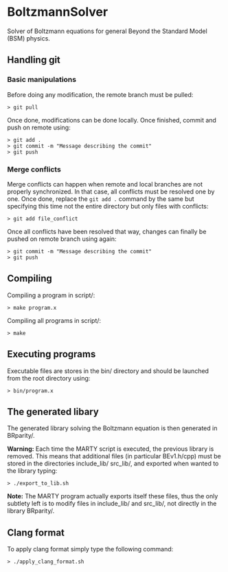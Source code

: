 # BoltzmannSolver

Solver of Boltzmann equations for general Beyond the Standard Model (BSM) physics.

## Handling git

### Basic manipulations
Before doing any modification, the remote branch must be pulled:

    > git pull
Once done, modifications can be done locally. Once finished, commit and push on remote using:

    > git add .
    > git commit -m "Message describing the commit"
    > git push

### Merge conflicts
Merge conflicts can happen when remote and local branches are not properly synchronized. In that case, all conflicts must be resolved one by one. Once done, replace the `git add .` command by the same but specifying this time not the entire directory but only files with conflicts:

    > git add file_conflict

Once all conflicts have been resolved that way, changes can finally be pushed on remote branch using again:

    > git commit -m "Message describing the commit"
    > git push

## Compiling
Compiling a program in script/:

    > make program.x

Compiling all programs in script/:

    > make

## Executing programs
Executable files are stores in the bin/ directory and should be launched from
the root directory using:

    > bin/program.x

## The generated libary
The generated library solving the Boltzmann equation is then generated in 
BRparity/. 

**Warning:**
Each time the MARTY script is executed, the previous library is removed. This 
means that additional files (in particular BEv1.h/cpp) must be stored in the
directories include_lib/ src_lib/, and exported when wanted to the library 
typing:

    > ./export_to_lib.sh

**Note:**
The MARTY program actually exports itself these files, thus the only subtlety
left is to modify files in include_lib/ and src_lib/, not directly in the 
library BRparity/.


## Clang format
To apply clang format simply type the following command:

    > ./apply_clang_format.sh
